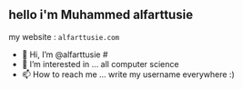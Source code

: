 ##   hello i'm Muhammed alfarttusie
my website : ``` alfarttusie.com ```

- 👋 Hi, I’m @alfarttusie #
- 👀 I’m interested in ... all computer science
- 📫 How to reach me ... write my username everywhere :)
